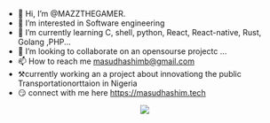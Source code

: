 - 👋 Hi, I’m @MAZZTHEGAMER.
- 👀 I’m interested in Software engineering 
- 🌱 I’m currently learning C, shell, python, React, React-native, Rust, Golang ,PHP...
- 💞️ I’m looking to collaborate on an opensourse projectc  ...
- 📫 How to reach me masudhashimb@gmail.com 
- ⚒️currently working an a project about innovationg the public Transportationorttaion in Nigeria 
- 😏 connect with me here https://masudhashim.tech
<p align="center"> <img src="https://user-images.githubusercontent.com/120065120/212209674-07b3685e-1127-4f42-9871-3a423d343fa2.svg" /> </p>


<!---
smart dev
MAZZTHEGAMER/MAZZTHEGAMER is a ✨ special ✨ repository because its `README.md` (this file) appears on your GitHub profile.
You can click the Preview link to take a look at your changes.
 --->
